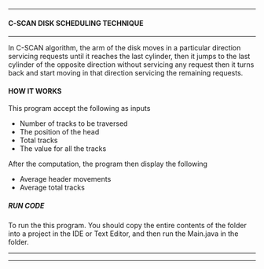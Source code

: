 ____
#### C-SCAN DISK SCHEDULING TECHNIQUE
___
In C-SCAN algorithm, the arm of the disk moves in a particular direction servicing requests until it reaches the last cylinder, then it jumps to the last cylinder of the opposite direction without servicing any request then it turns back and start moving in that direction servicing the remaining requests.

#### HOW IT WORKS
This program accept the following as inputs

- Number of tracks to be traversed
- The position of the head
- Total tracks
- The value for all the tracks

After the computation, the program then display the following
- Average header movements
- Average total tracks


##### RUN CODE
To run the this program. You should
copy the entire contents of  the folder into a project in the IDE or Text Editor, and then run the Main.java in the folder.
 ___


____
